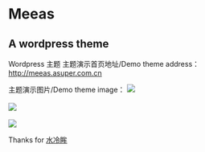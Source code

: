 # Meeas
<h2>A wordpress theme</h2>
Wordpress 主题
主题演示首页地址/Demo theme address：
<a href="http://meeas.asuper.com.cn/" target="_blank">http://meeas.asuper.com.cn</a>

主题演示图片/Demo theme image：
<a href="http://my-eclipse.qiniudn.com/p.jpg" target="_blank"><img src="http://my-eclipse.qiniudn.com/p.jpg"></img></a>
<br><br>
<a href="http://my-eclipse.qiniudn.com/imac.jpg" target="_blank"><img src="http://my-eclipse.qiniudn.com/imac.jpg"></img></a>
<br><br>
<a href="http://my-eclipse.qiniudn.com/long.jpg" target="_blank"><img src="http://my-eclipse.qiniudn.com/long.jpg"></img></a>

Thanks for <a href="http://www.16898.pw/" target="_blank">水冷眸</a>
